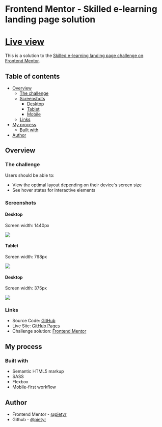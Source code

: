 # Frontend Mentor - Skilled e-learning landing page solution

# [Live view](https://pietyr.github.io/skilled-elearning-landing-page/)

This is a solution to the [Skilled e-learning landing page challenge on Frontend Mentor](https://www.frontendmentor.io/challenges/skilled-elearning-landing-page-S1ObDrZ8q).

## Table of contents

- [Overview](#overview)
  - [The challenge](#the-challenge)
  - [Screenshots](#screenshots)
    - [Desktop](#desktop)
    - [Tablet](#tablet)
    - [Mobile](#mobile)
  - [Links](#links)
- [My process](#my-process)
  - [Built with](#built-with)
- [Author](#author)

## Overview

### The challenge

Users should be able to:

- View the optimal layout depending on their device's screen size
- See hover states for interactive elements

### Screenshots

#### Desktop

Screen width: 1440px

![](./screenshots/desktop.png)

#### Tablet

Screen width: 768px

![](./screenshots/tablet.png)

#### Desktop

Screen width: 375px

![](./screenshots/mobile.png)

### Links

- Source Code: [GitHub](https://github.com/pietyr/skilled-elearning-landing-page)
- Live Site: [GitHub Pages](https://pietyr.github.io/skilled-elearning-landing-page/)
- Challenge solution: [Frontend Mentor](#TODO)

## My process

### Built with

- Semantic HTML5 markup
- SASS
- Flexbox
- Mobile-first workflow

## Author

- Frontend Mentor - [@pietyr](https://www.frontendmentor.io/profile/pietyr)
- Github - [@pietyr](https://github.com/pietyr)
